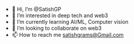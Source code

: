 - 👋 Hi, I’m @SatishGP
- 👀 I’m interested in deep tech and web3
- 🌱 I’m currently learning AI/ML, Computer vision
- 💞️ I’m looking to collaborate on web3 
- 📫 How to reach me satishgrams@Gmail.com

<!---
SatishGP/SatishGP is a ✨ special ✨ repository because its `README.md` (this file) appears on your GitHub profile.
You can click the Preview link to take a look at your changes.
--->
